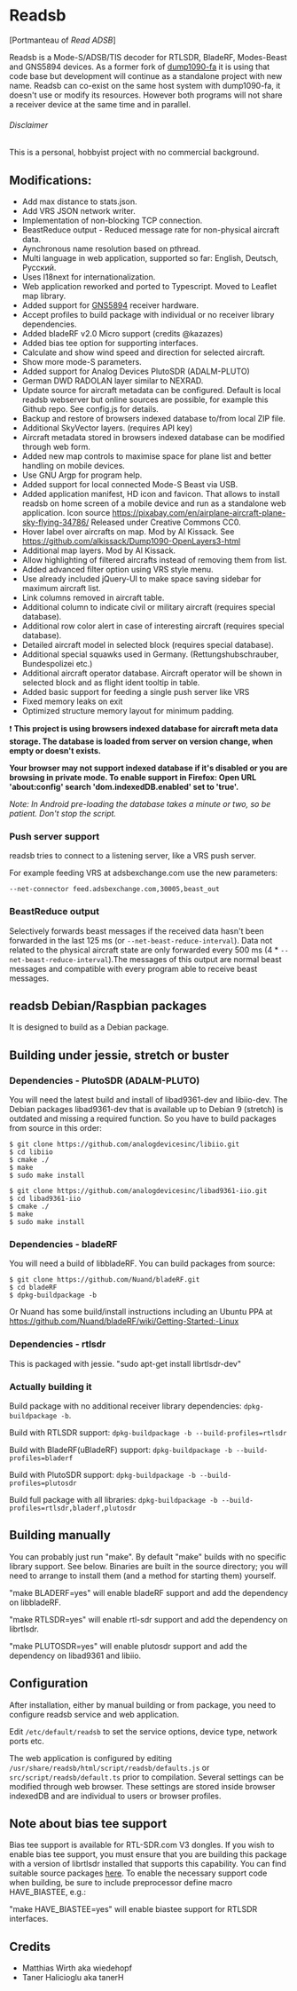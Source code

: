 # Readsb

[Portmanteau of *Read ADSB*]

Readsb is a Mode-S/ADSB/TIS decoder for RTLSDR, BladeRF, Modes-Beast and GNS5894 devices.
As a former fork of [dump1090-fa](https://github.com/flightaware/dump1090) it is using that code base
but development will continue as a standalone project with new name. Readsb can co-exist on the same
host system with dump1090-fa, it doesn't use or modify its resources. However both programs will not
share a receiver device at the same time and in parallel.

###### Disclaimer
This is a personal, hobbyist project with no commercial background.

## Modifications:

* Add max distance to stats.json.
* Add VRS JSON network writer.
* Implementation of non-blocking TCP connection.
* BeastReduce output - Reduced message rate for non-physical aircraft data.
* Aynchronous name resolution based on pthread.
* Multi language in web application, supported so far: English, Deutsch, Pусский.
* Uses I18next for internationalization.
* Web application reworked and ported to Typescript. Moved to Leaflet map library.
* Added support for [GNS5894](https://www.gns-electronics.com/) receiver hardware.
* Accept profiles to build package with individual or no receiver library dependencies.
* Added bladeRF v2.0 Micro support (credits @kazazes)
* Added bias tee option for supporting interfaces.
* Calculate and show wind speed and direction for selected aircraft.
* Show more mode-S parameters.
* Added support for Analog Devices PlutoSDR (ADALM-PLUTO)
* German DWD RADOLAN layer similar to NEXRAD.
* Update source for aircraft metadata can be configured. Default is local readsb webserver but online
  sources are possible, for example this Github repo. See config.js for details.
* Backup and restore of browsers indexed database to/from local ZIP file.
* Additional SkyVector layers. (requires API key)
* Aircraft metadata stored in browsers indexed database can be modified through web form.
* Added new map controls to maximise space for plane list and better handling on mobile devices.
* Use GNU Argp for program help.
* Added support for local connected Mode-S Beast via USB.
* Added application manifest, HD icon and favicon. That allows to install readsb on home screen of a mobile
  device and run as a standalone web application.
  Icon source https://pixabay.com/en/airplane-aircraft-plane-sky-flying-34786/ Released under Creative Commons CC0.
* Hover label over aircrafts on map. Mod by Al Kissack. See https://github.com/alkissack/Dump1090-OpenLayers3-html
* Additional map layers. Mod by Al Kissack.
* Allow highlighting of filtered aircrafts instead of removing them from list.
* Added advanced filter option using VRS style menu.
* Use already included jQuery-UI to make space saving sidebar for maximum aircraft list.
* Link columns removed in aircraft table.
* Additional column to indicate civil or military aircraft (requires special database).
* Additional row color alert in case of interesting aircraft (requires special database).
* Detailed aircraft model in selected block (requires special database).
* Additional special squawks used in Germany. (Rettungshubschrauber, Bundespolizei etc.)
* Additional aircraft operator database. Aircraft operator will be shown in selected block
  and as flight ident tooltip in table.
* Added basic support for feeding a single push server like VRS
* Fixed memory leaks on exit
* Optimized structure memory layout for minimum padding.

:exclamation: **This project is using browsers indexed database for aircraft meta data storage. The database
is loaded from server on version change, when empty or doesn't exists.**

**Your browser may not support indexed database if it's disabled or you are browsing in private mode.
To enable support in Firefox: Open URL 'about:config' search 'dom.indexedDB.enabled' set to 'true'.**

*Note: In Android pre-loading the database takes a minute or two, so be patient. Don't stop the script.*

### Push server support

readsb tries to connect to a listening server, like a VRS push server.

For example feeding VRS at adsbexchange.com use the new parameters:
```
--net-connector feed.adsbexchange.com,30005,beast_out
```

### BeastReduce output

Selectively forwards beast messages if the received data hasn't been forwarded in the last 125 ms (or `--net-beast-reduce-interval`).
Data not related to the physical aircraft state are only forwarded every 500 ms (4 * `--net-beast-reduce-interval`).The messages of
this output are normal beast messages and compatible with every program able to receive beast messages.

## readsb Debian/Raspbian packages

It is designed to build as a Debian package.

## Building under jessie, stretch or buster

### Dependencies - PlutoSDR (ADALM-PLUTO)

You will need the latest build and install of libad9361-dev and libiio-dev. The Debian packages
libad9361-dev that is available up to Debian 9 (stretch) is outdated and missing a required function.
So you have to build packages from source in this order:
```
$ git clone https://github.com/analogdevicesinc/libiio.git
$ cd libiio
$ cmake ./
$ make
$ sudo make install
```

```
$ git clone https://github.com/analogdevicesinc/libad9361-iio.git
$ cd libad9361-iio
$ cmake ./
$ make
$ sudo make install
```
### Dependencies - bladeRF

You will need a build of libbladeRF. You can build packages from source:
```
$ git clone https://github.com/Nuand/bladeRF.git
$ cd bladeRF
$ dpkg-buildpackage -b
```
Or Nuand has some build/install instructions including an Ubuntu PPA
at https://github.com/Nuand/bladeRF/wiki/Getting-Started:-Linux

### Dependencies - rtlsdr

This is packaged with jessie. "sudo apt-get install librtlsdr-dev"

### Actually building it

Build package with no additional receiver library dependencies: `dpkg-buildpackage -b`.

Build with RTLSDR support: `dpkg-buildpackage -b --build-profiles=rtlsdr`

Build with BladeRF(uBladeRF) support: `dpkg-buildpackage -b --build-profiles=bladerf`

Build with PlutoSDR support: `dpkg-buildpackage -b --build-profiles=plutosdr`

Build full package with all libraries: `dpkg-buildpackage -b --build-profiles=rtlsdr,bladerf,plutosdr`

## Building manually

You can probably just run "make". By default "make" builds with no specific library support. See below.
Binaries are built in the source directory; you will need to arrange to
install them (and a method for starting them) yourself.

"make BLADERF=yes" will enable bladeRF support and add the dependency on
libbladeRF.

"make RTLSDR=yes" will enable rtl-sdr support and add the dependency on
librtlsdr.

"make PLUTOSDR=yes" will enable plutosdr support and add the dependency on
libad9361 and libiio.

## Configuration

After installation, either by manual building or from package, you need to configure readsb service and web application.

Edit `/etc/default/readsb` to set the service options, device type, network ports etc.

The web application is configured by editing `/usr/share/readsb/html/script/readsb/defaults.js` or `src/script/readsb/default.ts`
prior to compilation. Several settings can be modified through web browser. These settings are stored inside browser indexedDB
and are individual to users or browser profiles.

## Note about bias tee support

Bias tee support is available for RTL-SDR.com V3 dongles. If you wish to enable bias tee support,
you must ensure that you are building this package with a version of librtlsdr installed that supports this capability.
You can find suitable source packages [here](https://github.com/librtlsdr/librtlsdr). To enable the necessary
support code when building, be sure to include preprocessor define macro HAVE_BIASTEE, e.g.:

"make HAVE_BIASTEE=yes" will enable biastee support for RTLSDR interfaces.

## Credits

- Matthias Wirth aka wiedehopf
- Taner Halicioglu aka tanerH